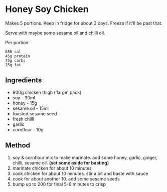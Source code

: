 # Honey Soy Chicken

Makes 5 portions. Keep in fridge for about 3 days. Freeze if it'll be past that.

Serve with maybe some sesame oil and chilli oil.

Per portion:

    680 cal
    45g protein
    75g carbs
    25g fat

## Ingredients

-   900g chicken thigh ('large' pack)
-   soy - 30ml
-   honey - 15g
-   sesame oil - 15ml
-   toasted sesame seed
-   fresh chilli
-   garlic
-   cornflour - 10g

## Method

1.  soy & cornflour mix to make marinate. add some honey, garlic, ginger, chilli, sesame oil. **(set some aside for basting)**
2.  marinate chicken for about 10 minutes
3.  cook chicken for about 10 minutes. stir a bit and baste with sauce
4.  cook for about another 10. add some sesame seeds
5.  bump up to 200 for final 5-6 minutes to crisp
